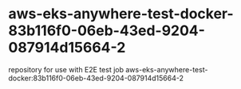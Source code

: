 # aws-eks-anywhere-test-docker-83b116f0-06eb-43ed-9204-087914d15664-2
repository for use with E2E test job aws-eks-anywhere-test-docker:83b116f0-06eb-43ed-9204-087914d15664-2
